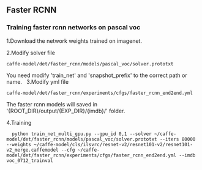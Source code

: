 ## Faster RCNN
### Training faster rcnn networks on pascal voc

1.Download the network weights trained on imagenet.

2.Modify solver file
  ```
  caffe-model/det/faster_rcnn/models/pascal_voc/solver.prototxt
  ```
  You need modify 'train_net' and 'snapshot_prefix' to the correct path or name.
  
3.Modify yml file
  ```
  caffe-model/det/faster_rcnn/experiments/cfgs/faster_rcnn_end2end.yml
  ```
  The faster rcnn models will saved in '{ROOT_DIR}/output/{EXP_DIR}/{imdb}/' folder.


4.Training
  ```
    python train_net_multi_gpu.py --gpu_id 0,1 --solver ~/caffe-model/det/faster_rcnn/models/pascal_voc/solver.prototxt --iters 80000 --weights ~/caffe-model/cls/ilsvrc/resnet-v2/resnet101-v2/resnet101-v2_merge.caffemodel --cfg ~/caffe-model/det/faster_rcnn/experiments/cfgs/faster_rcnn_end2end.yml --imdb voc_0712_trainval
  ```
